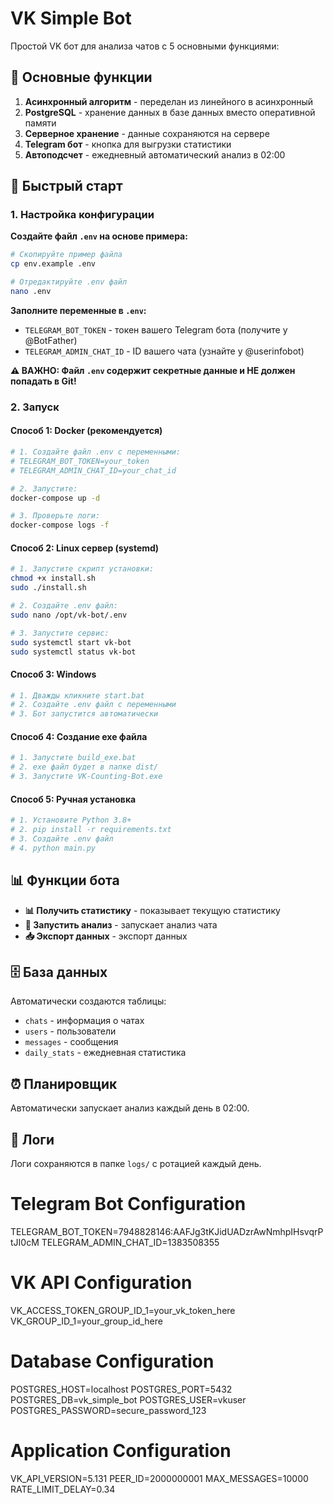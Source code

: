 # VK Simple Bot

Простой VK бот для анализа чатов с 5 основными функциями:

## 🎯 Основные функции

1. **Асинхронный алгоритм** - переделан из линейного в асинхронный
2. **PostgreSQL** - хранение данных в базе данных вместо оперативной памяти
3. **Серверное хранение** - данные сохраняются на сервере
4. **Telegram бот** - кнопка для выгрузки статистики
5. **Автоподсчет** - ежедневный автоматический анализ в 02:00

## 🚀 Быстрый старт

### 1. Настройка конфигурации

**Создайте файл `.env` на основе примера:**

```bash
# Скопируйте пример файла
cp env.example .env

# Отредактируйте .env файл
nano .env
```

**Заполните переменные в `.env`:**
- `TELEGRAM_BOT_TOKEN` - токен вашего Telegram бота (получите у @BotFather)
- `TELEGRAM_ADMIN_CHAT_ID` - ID вашего чата (узнайте у @userinfobot)

**⚠️ ВАЖНО: Файл `.env` содержит секретные данные и НЕ должен попадать в Git!**

### 2. Запуск

#### **Способ 1: Docker (рекомендуется)**
```bash
# 1. Создайте файл .env с переменными:
# TELEGRAM_BOT_TOKEN=your_token
# TELEGRAM_ADMIN_CHAT_ID=your_chat_id

# 2. Запустите:
docker-compose up -d

# 3. Проверьте логи:
docker-compose logs -f
```

#### **Способ 2: Linux сервер (systemd)**
```bash
# 1. Запустите скрипт установки:
chmod +x install.sh
sudo ./install.sh

# 2. Создайте .env файл:
sudo nano /opt/vk-bot/.env

# 3. Запустите сервис:
sudo systemctl start vk-bot
sudo systemctl status vk-bot
```

#### **Способ 3: Windows**
```bash
# 1. Дважды кликните start.bat
# 2. Создайте .env файл с переменными
# 3. Бот запустится автоматически
```

#### **Способ 4: Создание exe файла**
```bash
# 1. Запустите build_exe.bat
# 2. exe файл будет в папке dist/
# 3. Запустите VK-Counting-Bot.exe
```

#### **Способ 5: Ручная установка**
```bash
# 1. Установите Python 3.8+
# 2. pip install -r requirements.txt
# 3. Создайте .env файл
# 4. python main.py
```

## 📊 Функции бота

- **📊 Получить статистику** - показывает текущую статистику
- **🚀 Запустить анализ** - запускает анализ чата
- **📥 Экспорт данных** - экспорт данных 

## 🗄️ База данных

Автоматически создаются таблицы:
- `chats` - информация о чатах
- `users` - пользователи
- `messages` - сообщения
- `daily_stats` - ежедневная статистика

## ⏰ Планировщик

Автоматически запускает анализ каждый день в 02:00.

## 📝 Логи

Логи сохраняются в папке `logs/` с ротацией каждый день.



# Telegram Bot Configuration
TELEGRAM_BOT_TOKEN=7948828146:AAFJg3tKJidUADzrAwNmhpIHsvqrPtJI0cM
TELEGRAM_ADMIN_CHAT_ID=1383508355

# VK API Configuration
VK_ACCESS_TOKEN_GROUP_ID_1=your_vk_token_here
VK_GROUP_ID_1=your_group_id_here

# Database Configuration
POSTGRES_HOST=localhost
POSTGRES_PORT=5432
POSTGRES_DB=vk_simple_bot
POSTGRES_USER=vkuser
POSTGRES_PASSWORD=secure_password_123

# Application Configuration
VK_API_VERSION=5.131
PEER_ID=2000000001
MAX_MESSAGES=10000
RATE_LIMIT_DELAY=0.34

